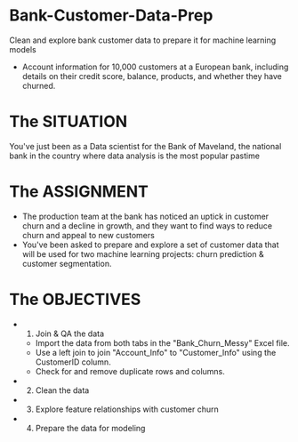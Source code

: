 # Bank-Customer-Data-Prep
Clean and explore bank customer data to prepare it for machine learning models

- Account information for 10,000 customers at a European bank, including details on their credit score, balance, products, and whether they have churned.

# The SITUATION 
 You've just  been as a Data scientist for the Bank of Maveland, the national bank in the country where data analysis is the most popular pastime

 # The ASSIGNMENT
 - The production team at the bank has noticed an uptick in customer churn and a decline in growth, and they want to find ways to reduce churn and appeal to new customers
 - You've been asked to prepare and explore a set of customer data that will be used for two machine learning projects: churn prediction & customer segmentation.

# The OBJECTIVES
 - 1. Join & QA the data
    * Import the data from both tabs in the "Bank_Churn_Messy" Excel file.
    * Use a left join to join "Account_Info" to "Customer_Info" using the CustomerID column.
    * Check for and remove duplicate rows and columns.
 - 2. Clean the data
 - 3. Explore feature relationships with customer churn
 - 4. Prepare the data for modeling 
